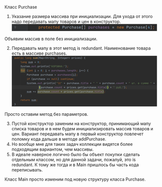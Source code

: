 Класс Purchase
1. Указание размера массива при инициализации. Для ухода от этого надо передавать
   мапу товаров и цен в конструктор.
![img.png](img.png)

Объявим массив в поле без инициализации.

2. Передавать мапу в этот метод is redundant. Наименование товара есть в массиве purchases.
![img_2.png](img_2.png)

Просто оставим метод без параметров.

3. Пустой конструктор заменим на конструктор, принимающий мапу списка товаров и в нем будем 
инициализировать массив товаров и цен.
Вариант передавать мапу в первый конструктор повлечет поломку кода дальше в методе addPurchase.
4. Но вообще мне для таких задач коллекции видятся более подходящим вариантом, чем массивы.
5. В идеале наверное логично было бы объект покупки сделать отдельным классом, но для данной 
задачи, пожалуй, это is redundant. К тому же тогда и в Main пришлось бы часть кода переписывать.

Класс Main просто изменим под новую структуру класса Purchase.
